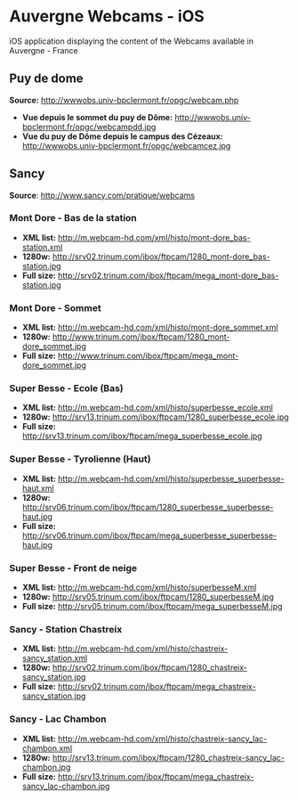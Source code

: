 # Auvergne Webcams - iOS

iOS application displaying the content of the Webcams available in Auvergne - France

## Puy de dome

**Source:** http://wwwobs.univ-bpclermont.fr/opgc/webcam.php

- **Vue depuis le sommet du puy de Dôme:** http://wwwobs.univ-bpclermont.fr/opgc/webcampdd.jpg
- **Vue du puy de Dôme depuis le campus des Cézeaux:** http://wwwobs.univ-bpclermont.fr/opgc/webcamcez.jpg

## Sancy

**Source**: http://www.sancy.com/pratique/webcams

### Mont Dore - Bas de la station

- **XML list:** http://m.webcam-hd.com/xml/histo/mont-dore_bas-station.xml
- **1280w:** http://srv02.trinum.com/ibox/ftpcam/1280_mont-dore_bas-station.jpg
- **Full size:** http://srv02.trinum.com/ibox/ftpcam/mega_mont-dore_bas-station.jpg

### Mont Dore - Sommet

- **XML list:** http://m.webcam-hd.com/xml/histo/mont-dore_sommet.xml
- **1280w:** http://www.trinum.com/ibox/ftpcam/1280_mont-dore_sommet.jpg
- **Full size:** http://www.trinum.com/ibox/ftpcam/mega_mont-dore_sommet.jpg

### Super Besse - Ecole (Bas)

- **XML list:** http://m.webcam-hd.com/xml/histo/superbesse_ecole.xml
- **1280w:** http://srv13.trinum.com/ibox/ftpcam/1280_superbesse_ecole.jpg
- **Full size:** http://srv13.trinum.com/ibox/ftpcam/mega_superbesse_ecole.jpg

### Super Besse - Tyrolienne (Haut)

- **XML list:** http://m.webcam-hd.com/xml/histo/superbesse_superbesse-haut.xml
- **1280w:** http://srv06.trinum.com/ibox/ftpcam/1280_superbesse_superbesse-haut.jpg
- **Full size:** http://srv06.trinum.com/ibox/ftpcam/mega_superbesse_superbesse-haut.jpg

### Super Besse - Front de neige

- **XML list:** http://m.webcam-hd.com/xml/histo/superbesseM.xml
- **1280w:** http://srv05.trinum.com/ibox/ftpcam/1280_superbesseM.jpg
- **Full size:** http://srv05.trinum.com/ibox/ftpcam/mega_superbesseM.jpg

### Sancy - Station Chastreix

- **XML list:** http://m.webcam-hd.com/xml/histo/chastreix-sancy_station.xml
- **1280w:** http://srv02.trinum.com/ibox/ftpcam/1280_chastreix-sancy_station.jpg
- **Full size:** http://srv02.trinum.com/ibox/ftpcam/mega_chastreix-sancy_station.jpg

### Sancy - Lac Chambon

- **XML list:** http://m.webcam-hd.com/xml/histo/chastreix-sancy_lac-chambon.xml
- **1280w:** http://srv13.trinum.com/ibox/ftpcam/1280_chastreix-sancy_lac-chambon.jpg
- **Full size:** http://srv13.trinum.com/ibox/ftpcam/mega_chastreix-sancy_lac-chambon.jpg
